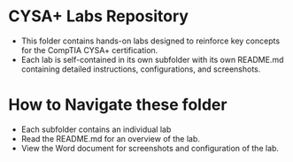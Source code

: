 # CYSA+ Labs Repository

- This folder contains hands-on labs designed to reinforce key concepts for the CompTIA CYSA+ certification.  
- Each lab is self-contained in its own subfolder with its own README.md containing detailed instructions, configurations, and screenshots.

# How to Navigate these folder

- Each subfolder contains an individual lab
- Read the README.md for an overview of the lab.
- View the Word document for screenshots and configuration of the lab.
